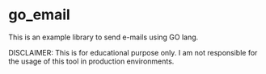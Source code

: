 # go_email
This is an example library to send e-mails using GO lang.

DISCLAIMER:
This is for educational purpose only. I am not responsible for the usage of this tool in production environments.
